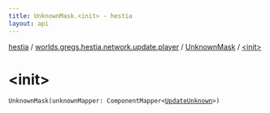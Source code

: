 ```yaml
---
title: UnknownMask.<init> - hestia
layout: api
---
```


<div class='api-docs-breadcrumbs'><a href="../../index.html">hestia</a> / <a href="../index.html">worlds.gregs.hestia.network.update.player</a> / <a href="index.html">UnknownMask</a> / <a href="./-init-.html">&lt;init&gt;</a></div>

# &lt;init&gt;

<div class="signature"><code><span class="identifier">UnknownMask</span><span class="symbol">(</span><span class="parameterName" id="worlds.gregs.hestia.network.update.player.UnknownMask$<init>(com.artemis.ComponentMapper((worlds.gregs.hestia.game.plugins.player.component.update.UpdateUnknown)))/unknownMapper">unknownMapper</span><span class="symbol">:</span>&nbsp;<span class="identifier">ComponentMapper</span><span class="symbol">&lt;</span><a href="../../worlds.gregs.hestia.game.plugins.player.component.update/-update-unknown/index.html"><span class="identifier">UpdateUnknown</span></a><span class="symbol">&gt;</span><span class="symbol">)</span></code></div>
